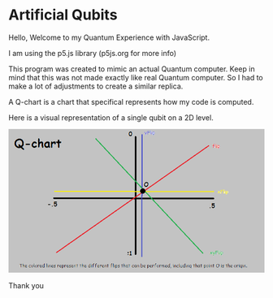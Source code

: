# Artificial Qubits

Hello, Welcome to my Quantum Experience with JavaScript.

I am using the p5.js library (p5js.org for more info)

This program was created to mimic an actual Quantum computer. Keep in mind that this was not made exactly like real Quantum computer. So I had to make a lot of adjustments to create a similar replica. 

A Q-chart is a chart that specifical represents how my code is computed.

Here is a visual representation of a single qubit on a 2D level.

![Q Chart](qchart.png)

Thank you
